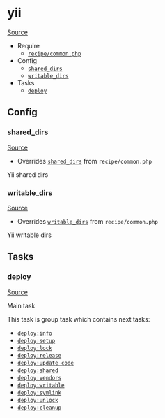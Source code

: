 <!-- DO NOT EDIT THIS FILE! -->
<!-- Instead edit recipe/yii.php -->
<!-- Then run bin/docgen -->

# yii

[Source](/recipe/yii.php)



* Require
  * [`recipe/common.php`](/docs/recipe/common.md)
* Config
  * [`shared_dirs`](#shared_dirs)
  * [`writable_dirs`](#writable_dirs)
* Tasks
  * [`deploy`](#deploy)

## Config
### shared_dirs
[Source](/recipe/yii.php#L7)

* Overrides [`shared_dirs`](/docs/recipe/common.md#shared_dirs) from `recipe/common.php`

Yii shared dirs

### writable_dirs
[Source](/recipe/yii.php#L10)

* Overrides [`writable_dirs`](/docs/recipe/common.md#writable_dirs) from `recipe/common.php`

Yii writable dirs


## Tasks
### deploy
[Source](/recipe/yii.php#L15)

Main task

This task is group task which contains next tasks:
* [`deploy:info`](/docs/recipe/deploy/info.md#deployinfo)
* [`deploy:setup`](/docs/recipe/deploy/setup.md#deploysetup)
* [`deploy:lock`](/docs/recipe/deploy/lock.md#deploylock)
* [`deploy:release`](/docs/recipe/deploy/release.md#deployrelease)
* [`deploy:update_code`](/docs/recipe/deploy/update_code.md#deployupdate_code)
* [`deploy:shared`](/docs/recipe/deploy/shared.md#deployshared)
* [`deploy:vendors`](/docs/recipe/deploy/vendors.md#deployvendors)
* [`deploy:writable`](/docs/recipe/deploy/writable.md#deploywritable)
* [`deploy:symlink`](/docs/recipe/deploy/symlink.md#deploysymlink)
* [`deploy:unlock`](/docs/recipe/deploy/lock.md#deployunlock)
* [`deploy:cleanup`](/docs/recipe/deploy/cleanup.md#deploycleanup)


